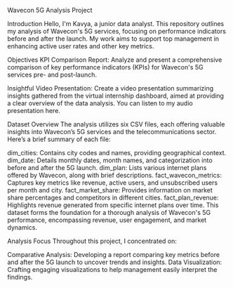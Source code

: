 Wavecon 5G Analysis Project


Introduction
Hello, I'm Kavya, a junior data analyst. This repository outlines my analysis of Wavecon's 5G services, focusing on performance indicators before and after the launch. My work aims to support top management in enhancing active user rates and other key metrics.


Objectives
KPI Comparison Report: Analyze and present a comprehensive comparison of key performance indicators (KPIs) for Wavecon's 5G services pre- and post-launch.

Insightful Video Presentation: Create a video presentation summarizing insights gathered from the virtual internship dashboard, aimed at providing a clear overview of the data analysis. You can listen to my audio presentation here.



Dataset Overview
The analysis utilizes six CSV files, each offering valuable insights into Wavecon’s 5G services and the telecommunications sector. Here’s a brief summary of each file:

dim_cities: Contains city codes and names, providing geographical context.
dim_date: Details monthly dates, month names, and categorization into before and after the 5G launch.
dim_plan: Lists various internet plans offered by Wavecon, along with brief descriptions.
fact_wavecon_metrics: Captures key metrics like revenue, active users, and unsubscribed users per month and city.
fact_market_share: Provides information on market share percentages and competitors in different cities.
fact_plan_revenue: Highlights revenue generated from specific internet plans over time.
This dataset forms the foundation for a thorough analysis of Wavecon's 5G performance, encompassing revenue, user engagement, and market dynamics.



Analysis Focus
Throughout this project, I concentrated on:

Comparative Analysis: Developing a report comparing key metrics before and after the 5G launch to uncover trends and insights.
Data Visualization: Crafting engaging visualizations to help management easily interpret the findings.


